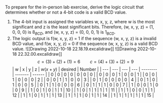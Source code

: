 To prepare for the in-person lab exercise, derive the logic circuit that determines whether or not a 4-bit code is a valid BCD value.
1. The 4-bit input is assigned the variables w, x, y, z, where w is the most significant and z is the least significant bits. Therefore, (w, x, y, z) = (1, 0, 0, 0) is $8_{BCD}$, and (w, x, y, z) = (0, 0, 0, 1) is $1_{BCD}$.
2. The logic output is f(w, x, y, z) = 1 if the sequence (w, x, y, z) is a invalid BCD value, and f(w, x, y, z) = 0 if the sequence (w, x, y, z) is a valid BCD value.
![[Drawing 2022-10-18 22.18.19.excalidraw]]
![[Drawing 2022-10-18 22.32.00.excalidraw]]
$$ c = (3)+(2)+(1)=6\qquad c = (4)+(3)+(2)=9 $$
| w   | x   | y   | z   | $w(x+y)$ | desired | Number |
| --- | --- | --- | --- | -------- | ------- | ------ |
| 0   | 0   | 0   | 0   | 0        | 0       | 0       |
| 0   | 0   | 0   | 1   | 0        | 0       | 1       |
| 0   | 0   | 1   | 0   | 0        | 0       | 2       |
| 0   | 0   | 1   | 1   | 0        | 0       | 3       |
| 0   | 1   | 0   | 0   | 0        | 0       | 4       |
| 0   | 1   | 0   | 1   | 0        | 0       | 5       |
| 0   | 1   | 1   | 0   | 0        | 0       | 6       |
| 0   | 1   | 1   | 1   | 0        | 0       | 7       |
| 1   | 0   | 0   | 1   | 0        | 0       | 9       |
| 1   | 0   | 1   | 0   | 1        | 1       | 10       |
| 1   | 0   | 1   | 1   | 1        | 1       | 11       |
| 1   | 1   | 0   | 0   | 1        | 1       | 12       |
| 1   | 1   | 0   | 1   | 1        | 1       | 13       |
| 1   | 1   | 1   | 0   | 1        | 1       | 14       |
| 1   | 1   | 1   | 1   | 1        | 1       | 15       |


